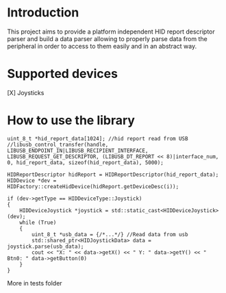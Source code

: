 # Introduction
This project aims to provide a platform independent HID report descriptor parser and build a data parser allowing to properly parse data from the peripheral in order to access to them easily and in an abstract way.

# Supported devices
[X] Joysticks

# How to use the library

```
uint_8_t *hid_report_data[1024]; //hid report read from USB
//libusb_control_transfer(handle, LIBUSB_ENDPOINT_IN|LIBUSB_RECIPIENT_INTERFACE, LIBUSB_REQUEST_GET_DESCRIPTOR, (LIBUSB_DT_REPORT << 8)|interface_num, 0, hid_report_data, sizeof(hid_report_data), 5000);

HIDReportDescriptor hidReport = HIDReportDescriptor(hid_report_data);
HIDDevice *dev = HIDFactory::createHidDevice(hidReport.getDeviceDesc(i));

if (dev->getType == HIDDeviceType::Joystick)
{
    HIDDeviceJoystick *joystick = std::static_cast<HIDDeviceJoystick>(dev);
    while (True)
    {
        uint_8_t *usb_data = {/*...*/} //Read data from usb
        std::shared_ptr<HIDJoystickData> data = joystick.parse(usb_data);
        cout << "X: " << data->getX() << " Y: " data->getY() << " Btn0: " data->getButton(0)
    }
}
```
More in tests folder

